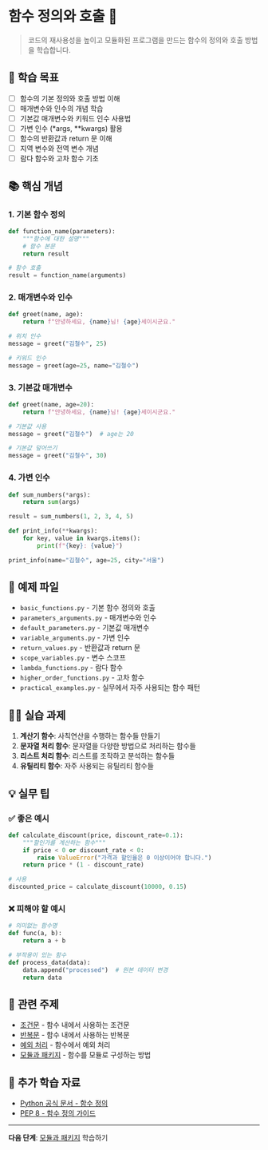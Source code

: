 # 함수 정의와 호출 🔧

> 코드의 재사용성을 높이고 모듈화된 프로그램을 만드는 함수의 정의와 호출 방법을 학습합니다.

## 🎯 학습 목표

- [ ] 함수의 기본 정의와 호출 방법 이해
- [ ] 매개변수와 인수의 개념 학습
- [ ] 기본값 매개변수와 키워드 인수 사용법
- [ ] 가변 인수 (*args, **kwargs) 활용
- [ ] 함수의 반환값과 return 문 이해
- [ ] 지역 변수와 전역 변수 개념
- [ ] 람다 함수와 고차 함수 기초

## 📚 핵심 개념

### 1. 기본 함수 정의
```python
def function_name(parameters):
    """함수에 대한 설명"""
    # 함수 본문
    return result

# 함수 호출
result = function_name(arguments)
```

### 2. 매개변수와 인수
```python
def greet(name, age):
    return f"안녕하세요, {name}님! {age}세이시군요."

# 위치 인수
message = greet("김철수", 25)

# 키워드 인수
message = greet(age=25, name="김철수")
```

### 3. 기본값 매개변수
```python
def greet(name, age=20):
    return f"안녕하세요, {name}님! {age}세이시군요."

# 기본값 사용
message = greet("김철수")  # age는 20

# 기본값 덮어쓰기
message = greet("김철수", 30)
```

### 4. 가변 인수
```python
def sum_numbers(*args):
    return sum(args)

result = sum_numbers(1, 2, 3, 4, 5)

def print_info(**kwargs):
    for key, value in kwargs.items():
        print(f"{key}: {value}")

print_info(name="김철수", age=25, city="서울")
```

## 📁 예제 파일

- `basic_functions.py` - 기본 함수 정의와 호출
- `parameters_arguments.py` - 매개변수와 인수
- `default_parameters.py` - 기본값 매개변수
- `variable_arguments.py` - 가변 인수
- `return_values.py` - 반환값과 return 문
- `scope_variables.py` - 변수 스코프
- `lambda_functions.py` - 람다 함수
- `higher_order_functions.py` - 고차 함수
- `practical_examples.py` - 실무에서 자주 사용되는 함수 패턴

## 🏃‍♂️ 실습 과제

1. **계산기 함수**: 사칙연산을 수행하는 함수들 만들기
2. **문자열 처리 함수**: 문자열을 다양한 방법으로 처리하는 함수들
3. **리스트 처리 함수**: 리스트를 조작하고 분석하는 함수들
4. **유틸리티 함수**: 자주 사용되는 유틸리티 함수들

## 💡 실무 팁

### ✅ 좋은 예시
```python
def calculate_discount(price, discount_rate=0.1):
    """할인가를 계산하는 함수"""
    if price < 0 or discount_rate < 0:
        raise ValueError("가격과 할인율은 0 이상이어야 합니다.")
    return price * (1 - discount_rate)

# 사용
discounted_price = calculate_discount(10000, 0.15)
```

### ❌ 피해야 할 예시
```python
# 의미없는 함수명
def func(a, b):
    return a + b

# 부작용이 있는 함수
def process_data(data):
    data.append("processed")  # 원본 데이터 변경
    return data
```

## 🔗 관련 주제

- [조건문](../../02-control-flow/conditionals/) - 함수 내에서 사용하는 조건문
- [반복문](../../02-control-flow/loops/) - 함수 내에서 사용하는 반복문
- [예외 처리](../../02-control-flow/exception-handling/) - 함수에서 예외 처리
- [모듈과 패키지](../../03-functions-modules/modules/) - 함수를 모듈로 구성하는 방법

## 📖 추가 학습 자료

- [Python 공식 문서 - 함수 정의](https://docs.python.org/3/tutorial/controlflow.html#defining-functions)
- [PEP 8 - 함수 정의 가이드](https://pep8.org/#function-definitions)

---

**다음 단계**: [모듈과 패키지](../../03-functions-modules/modules/) 학습하기
